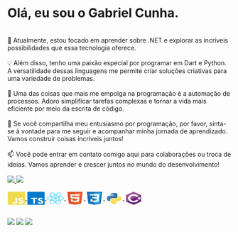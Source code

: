 # Olá, eu sou o Gabriel Cunha.

<br>
🌱 Atualmente, estou focado em aprender sobre .NET e explorar as incríveis possibilidades que essa tecnologia oferece.
<br>
<br>
💡 Além disso, tenho uma paixão especial por programar em Dart e Python. A versatilidade dessas linguagens me permite criar soluções criativas para uma variedade de problemas.
<br>
<br>
🤖 Uma das coisas que mais me empolga na programação é a automação de processos. Adoro simplificar tarefas complexas e tornar a vida mais eficiente por meio da escrita de código.
<br>
<br>
💬 Se você compartilha meu entusiasmo por programação, por favor, sinta-se à vontade para me seguir e acompanhar minha jornada de aprendizado. Vamos construir coisas incríveis juntos!
<br>
<br>
📫 Você pode entrar em contato comigo aqui para colaborações ou troca de ideias. Vamos aprender e crescer juntos no mundo do desenvolvimento!
<br>
<br>

<div>
  <a href="https://www.linkedin.com/in/gbcunha/">
  <img height="150em" src="https://github-readme-stats.vercel.app/api?username=gbscunha&show_icons=true&theme=dark"/>  
  <img height="150em" src="https://github-readme-stats.vercel.app/api/top-langs/?username=gbscunha&layout=compact"/>    
</div>

</div>
  <div style="display: inline_block"><br>
  <img align="center" alt="Gabriel-Js" height="30" width="40" src="https://raw.githubusercontent.com/devicons/devicon/master/icons/javascript/javascript-plain.svg">
  <img align="center" alt="Gabriel-Ts" height="30" width="40" src="https://raw.githubusercontent.com/devicons/devicon/master/icons/typescript/typescript-plain.svg">
  <img align="center" alt="Gabriel-React" height="30" width="40" src="https://raw.githubusercontent.com/devicons/devicon/master/icons/react/react-original.svg">
  <img align="center" alt="Gabriel-HTML" height="30" width="40" src="https://raw.githubusercontent.com/devicons/devicon/master/icons/html5/html5-original.svg">
  <img align="center" alt="Gabriel-CSS" height="30" width="40" src="https://raw.githubusercontent.com/devicons/devicon/master/icons/css3/css3-original.svg">
  <img align="center" alt="Gabriel-Python" height="30" width="40" src="https://raw.githubusercontent.com/devicons/devicon/master/icons/python/python-original.svg">
  <img align="center" alt="Gabriel-Csharp" height="30" width="40" src="https://raw.githubusercontent.com/devicons/devicon/master/icons/csharp/csharp-original.svg">
</div>

  ##
  
<div> 
  
 <a href="https://discord.com/gb.cunha" target="_blank"><img src="https://img.shields.io/badge/Discord-7289DA?style=for-the-badge&logo=discord&logoColor=white" target="_blank"></a> 
  <a href = "mailto:gabrielalternativo09@gmail.com"><img src="https://img.shields.io/badge/-Gmail-%23333?style=for-the-badge&logo=gmail&logoColor=white" target="_blank"></a>
  <a href="https://www.linkedin.com/in/gbcunha/" target="_blank"><img src="https://img.shields.io/badge/-LinkedIn-%230077B5?style=for-the-badge&logo=linkedin&logoColor=white" target="_blank"></a> 
</div>
